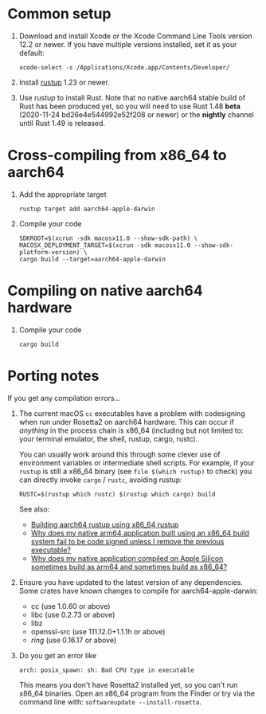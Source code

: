 # Common setup

1. Download and install Xcode or the Xcode Command Line Tools version
   12.2 or newer. If you have multiple versions installed, set it as
   your default:

    ```
    xcode-select -s /Applications/Xcode.app/Contents/Developer/
    ```

1. Install [rustup][] 1.23 or newer.

1. Use rustup to install Rust. Note that no native aarch64 stable
   build of Rust has been produced yet, so you will need to use Rust
   1.48 **beta** (2020-11-24 bd26e4e544992e52f208 or newer) or the
   **nightly** channel until Rust 1.49 is released.

[rustup]: https://rustup.rs

# Cross-compiling from x86_64 to aarch64

1. Add the appropriate target

    ```
    rustup target add aarch64-apple-darwin
    ```

1. Compile your code

    ```
    SDKROOT=$(xcrun -sdk macosx11.0 --show-sdk-path) \
    MACOSX_DEPLOYMENT_TARGET=$(xcrun -sdk macosx11.0 --show-sdk-platform-version) \
    cargo build --target=aarch64-apple-darwin
    ```

# Compiling on native aarch64 hardware

1. Compile your code

    ```
    cargo build
    ```

# Porting notes

If you get any compilation errors...

1. The current macOS `cc` executables have a problem with codesigning
   when run under Rosetta2 on aarch64 hardware. This can occur if
   _anything_ in the process chain is x86_64 (including but not
   limited to: your terminal emulator, the shell, rustup, cargo,
   rustc).

   You can usually work around this through some clever use of
   environment variables or intermediate shell scripts. For example,
   if your `rustup` is still a x86_64 binary (see `file $(which
   rustup)` to check) you can directly invoke `cargo` / `rustc`,
   avoiding rustup:

   ```
   RUSTC=$(rustup which rustc) $(rustup which cargo) build
   ```

   See also:

     - [Building aarch64 rustup using x86_64 rustup](https://github.com/rust-lang/rustup/issues/2413#issuecomment-729216870)
     - [Why does my native arm64 application built using an x86_64 build system fail to be code signed unless I remove the previous executable?](https://stackoverflow.com/q/64830671/155423)
     - [Why does my native application compiled on Apple Silicon sometimes build as arm64 and sometimes build as x86_64?](https://stackoverflow.com/q/64830635/155423)

1. Ensure you have updated to the latest version of any
   dependencies. Some crates have known changes to compile for
   aarch64-apple-darwin:

    - cc (use 1.0.60 or above)
    - libc (use 0.2.73 or above)
    - libz
    - openssl-src (use 111.12.0+1.1.1h or above)
    - *ring* (use 0.16.17 or above)

1. Do you get an error like

    ```
    arch: posix_spawn: sh: Bad CPU type in executable
    ```

    This means you don't have Rosetta2 installed yet, so you can't run
    x86_64 binaries. Open an x86_64 program from the Finder or try via
    the command line with: `softwareupdate --install-rosetta`.
